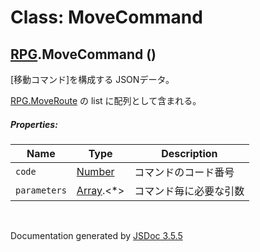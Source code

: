 # Class: MoveCommand

## [RPG](RPG.md).MoveCommand ()


[移動コマンド]を構成する JSONデータ。

[RPG.MoveRoute](RPG.MoveRoute.md) の list に配列として含まれる。

##### Properties:

| Name | Type | Description |
| --- | --- | --- |
| `code` | [Number](Number.md) | コマンドのコード番号 |
| `parameters` | [Array](Array.md).&lt;*&gt; | コマンド毎に必要な引数 |


 <br>

  Documentation generated by [JSDoc 3.5.5](https://github.com/jsdoc3/jsdoc)
